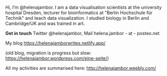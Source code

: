 Hi, I’m @helenajambor. I am a data visualisation scientists at the university hospital Dresden, lecturer for bioinformatics at "Berlin Hochschule für Technik" and teach data visualization. 
I studied biology in Berlin and Cambridge/UK and was trained in art.   



**Get in touch** Twitter @helenajambor, Mail helena.jambor - at - posteo.net 

My blog
https://helenajamborwrites.netlify.app/

(old blog, migration is progress but slow: https://helenajambor.wordpress.com/eine-seite/)

All my activities are summarised here: 
http://helenajambor.weebly.com/

<!---
helenajambor/helenajambor is a ✨ special ✨ repository because its `README.md` (this file) appears on your GitHub profile.
You can click the Preview link to take a look at your changes.
--->
